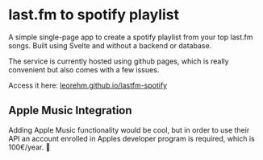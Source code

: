 # last.fm to spotify playlist

A simple single-page app to create a spotify playlist from your top last.fm songs. 
Built using Svelte and without a backend or database.

The service is currently hosted using github pages, which is really convenient but also comes with a few issues.

Access it here: [leorehm.github.io/lastfm-spotify](https://leorehm.github.io/lastfm-spotify)
## Apple Music Integration 

Adding Apple Music functionality would be cool, but in order to use their API an account enrolled in Apples developer program is required, which is 100€/year. 🤡
